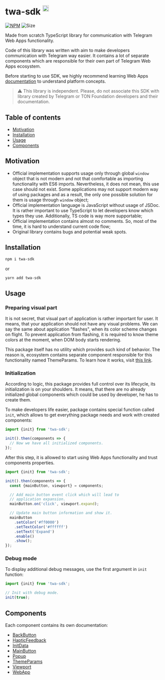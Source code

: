 # twa-sdk <sup><img src="https://static.npmjs.com/255a118f56f5346b97e56325a1217a16.svg" alt="drawing" width="20"/></sup>

[npm-badge]: https://img.shields.io/npm/v/twa-sdk?logo=npm

[npm-link]: https://npmjs.com/package/twa-sdk

[size-badge]: https://img.shields.io/bundlephobia/minzip/twa-sdk

[![NPM][npm-badge]][npm-link]
![Size][size-badge]

Made from scratch TypeScript library for communication with Telegram Web Apps
functionality.

Code of this library was written with aim to make developers communication with
Telegram way easier. It contains a lot of separate components which are
responsible for their own part of Telegram Web Apps ecosystem.

Before starting to use SDK, we highly recommend learning Web Apps
[documentation](https://github.com/Telegram-Web-Apps/documentation)
to understand platform concepts.

> ⚠️ This library is independent. Please, do not associate this SDK with
> library created by Telegram or TON Foundation developers and their
> documentation.

## Table of contents

- [Motivation](#motivation)
- [Installation](#installation)
- [Usage](#usage)
- [Components](#components)

## Motivation

- Official implementation supports usage only through global `window`
  object that is not modern and not that comfortable as importing functionality
  with ES6 imports. Nevertheless, it does not mean, this use case should not
  exist. Some applications may not support modern way of using packages and as a
  result, the only one possible solution for them is usage through `window`
  object;
- Official implementation language is JavaScript without usage of JSDoc. It is
  rather important to use TypeScript to let developers know which types they
  use. Additionally, TS code is way more supportable;
- Official implementation contains almost no comments. So, most of the time, it
  is hard to understand current code flow;
- Original library contains bugs and potential weak spots.

## Installation

```bash  
npm i twa-sdk
```  

or

```bash  
yarn add twa-sdk
```

## Usage

### Preparing visual part

It is not secret, that visual part of application is rather important for user.
It means, that your application should not have any visual problems. We can say
the same about application "flashes", when its color scheme changes on flight.
To prevent application from flashing, it is required to know theme colors at the
moment, when DOM body starts rendering.

This package itself has no utility which provides such kind of behavior. The
reason is, ecosystem contains separate component responsible for this
functionality named ThemeParams. To learn how it works,
visit [this link](../theme-params).

### Initialization

According to logic, this package provides full control over its lifecycle,
its initialization is on your shoulders. It means, that there are no already
initialized global components which could be used by developer, he has to
create them.

To make developers life easier, package contains special function called `init`,
which allows to get everything package needs and work with created components:

```typescript
import {init} from 'twa-sdk';

init().then(components => {
  // Now we have all initialized components.
});
```

After this step, it is allowed to start using Web Apps functionality and trust
components properties.

```typescript
import {init} from 'twa-sdk';

init().then(components => {
  const {mainButton, viewport} = components;

  // Add main button event click which will lead to
  // application expansion.
  mainButton.on('click', viewport.expand);

  // Update main button information and show it.
  mainButton
    .setColor('#ff0000')
    .setTextColor('#ffffff')
    .setText('Expand')
    .enable()
    .show();
});
```

### Debug mode

To display additional debug messages, use the first argument in `init`
function:

```typescript
import {init} from 'twa-sdk';

// Init with debug mode.
init(true);
```

## Components

Each component contains its own documentation:

- [BackButton](src/components/BackButton)
- [HapticFeedback](src/components/HapticFeedback)
- [InitData](src/components/InitData)
- [MainButton](src/components/MainButton)
- [Popup](src/components/Popup)
- [ThemeParams](src/components/ThemeParams)
- [Viewport](src/components/Viewport)
- [WebApp](src/components/WebApp)
